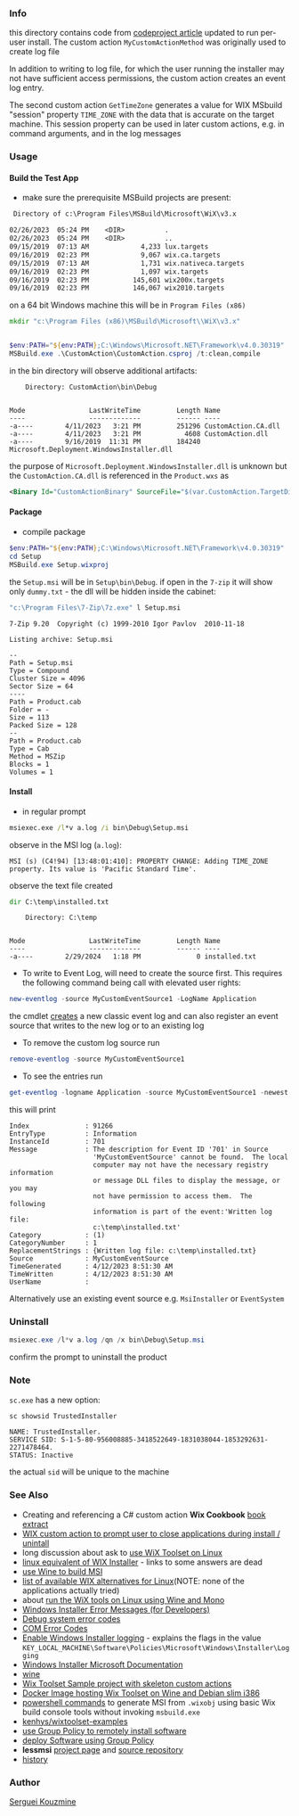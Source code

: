 ### Info


this directory contains code from [codeproject article](https://www.codeproject.com/Articles/511653/Using-WIX-With-Managed-Custom-Action)
updated to run per-user install. The custom action `MyCustomActionMethod` was originally used to create log file

In addition to writing to log file, for which the user running the installer may not have sufficient access permissions, the custom action creates an event log entry.


The second custom action `GetTimeZone` generates a value for WIX MSbuild "session" property `TIME_ZONE` with the data that is accurate on the target machine. This session property can be used in later custom actions, e.g. in command arguments, and in the log messages

### Usage

#### Build the Test App

*  make sure the prerequisite MSBuild projects are present:

```txt
 Directory of c:\Program Files\MSBuild\Microsoft\WiX\v3.x

02/26/2023  05:24 PM    <DIR>          .
02/26/2023  05:24 PM    <DIR>          ..
09/15/2019  07:13 AM             4,233 lux.targets
09/16/2019  02:23 PM             9,067 wix.ca.targets
09/15/2019  07:13 AM             1,731 wix.nativeca.targets
09/16/2019  02:23 PM             1,097 wix.targets
09/16/2019  02:23 PM           145,601 wix200x.targets
09/16/2019  02:23 PM           146,067 wix2010.targets
```
on a 64 bit Windows machine this will be in `Program Files (x86)`
```cmd
mkdir "c:\Program Files (x86)\MSBuild\Microsoft\\WiX\v3.x"

```

```powershell

$env:PATH="${env:PATH};C:\Windows\Microsoft.NET\Framework\v4.0.30319"
MSBuild.exe .\CustomAction\CustomAction.csproj /t:clean,compile
```
in the bin directory will observe additional artifacts:
```text
    Directory: CustomAction\bin\Debug


Mode                LastWriteTime         Length Name
----                -------------         ------ ----
-a----        4/11/2023   3:21 PM         251296 CustomAction.CA.dll
-a----        4/11/2023   3:21 PM           4608 CustomAction.dll
-a----        9/16/2019  11:31 PM         184240 Microsoft.Deployment.WindowsInstaller.dll
```

the purpose of `Microsoft.Deployment.WindowsInstaller.dll` is unknown but the `CustomAction.CA.dll` is referenced in the `Product.wxs` as
```XML
<Binary Id="CustomActionBinary" SourceFile="$(var.CustomAction.TargetDir)$(var.CustomAction.TargetName).CA.dll"/>
```
#### Package

* compile package

```powershell
$env:PATH="${env:PATH};C:\Windows\Microsoft.NET\Framework\v4.0.30319"
cd Setup
MSBuild.exe Setup.wixproj
```

the `Setup.msi` will be in `Setup\bin\Debug`.
if open in the `7-zip` it will show only `dummy.txt` - the dll will be hidden inside the cabinet:

```cmd
"c:\Program Files\7-Zip\7z.exe" l Setup.msi
```
```text
7-Zip 9.20  Copyright (c) 1999-2010 Igor Pavlov  2010-11-18

Listing archive: Setup.msi

--
Path = Setup.msi
Type = Compound
Cluster Size = 4096
Sector Size = 64
----
Path = Product.cab
Folder = -
Size = 113
Packed Size = 128
--
Path = Product.cab
Type = Cab
Method = MSZip
Blocks = 1
Volumes = 1

```			
#### Install

* in regular prompt

```cmd
msiexec.exe /l*v a.log /i bin\Debug\Setup.msi
```
observe in the MSI log (`a.log`):

```text
MSI (s) (C4!94) [13:48:01:410]: PROPERTY CHANGE: Adding TIME_ZONE property. Its value is 'Pacific Standard Time'.
```
observe the text file created

```cmd
dir C:\temp\installed.txt

```
```text
    Directory: C:\temp


Mode                LastWriteTime         Length Name
----                -------------         ------ ----
-a----        2/29/2024   1:18 PM              0 installed.txt
```
* To write to Event Log, will need to create the source first. This requires the following command being call with elevated user rights:
```powershell
new-eventlog -source MyCustomEventSource1 -LogName Application
```
the cmdlet [creates](https://learn.microsoft.com/en-us/powershell/module/microsoft.powershell.management/new-eventlog?view=powershell-5.1) a new classic event log and can also register an event source that writes to the new log or to an existing log


* To remove the custom log source run
```powershell
remove-eventlog -source MyCustomEventSource1
```

* To see the entries run

```powershell
get-eventlog -logname Application -source MyCustomEventSource1 -newest 2| format-list
```
this will print

```text
Index              : 91266
EntryType          : Information
InstanceId         : 701
Message            : The description for Event ID '701' in Source
                     'MyCustomEventSource' cannot be found.  The local
                     computer may not have the necessary registry information
                     or message DLL files to display the message, or you may
                     not have permission to access them.  The following
                     information is part of the event:'Written log file:
                     c:\temp\installed.txt'
Category           : (1)
CategoryNumber     : 1
ReplacementStrings : {Written log file: c:\temp\installed.txt}
Source             : MyCustomEventSource
TimeGenerated      : 4/12/2023 8:51:30 AM
TimeWritten        : 4/12/2023 8:51:30 AM
UserName           :
```

Alternatively use an existing event source e.g. `MsiInstaller` or `EventSystem`

### Uninstall
```powershell
msiexec.exe /l*v a.log /qn /x bin\Debug\Setup.msi
```
confirm the prompt to uninstall the product
### Note

`sc.exe` has a new option:
```cmd
sc showsid TrustedInstaller
``` 
```text
NAME: TrustedInstaller. 
SERVICE SID: S-1-5-80-956008885-3418522649-1831038044-1853292631-2271478464. 
STATUS: Inactive
```
 the actual `sid` will be unique to the machine

### See Also 

  * Creating and referencing a C# custom action __Wix Cookbook__ [book extract](https://resources.oreilly.com/examples/9781784393212/-/tree/master/chapter_6/code/recipe_1/customactioninstaller/CustomActionInstaller)
  * [WIX custom action to prompt user to close applications during install / unintall](https://www.codeproject.com/Articles/584105/Prompt-user-to-close-applications-on-install-unins)
  * long discussion about ask to [use WiX Toolset on Linux](https://github.com/wixtoolset/issues/issues/4381) 
  * [linux equivalent of WIX Installer](https://stackoverflow.com/questions/13290035/linux-equivalent-of-wix-installer-needed) - links to some answers are dead
  * [use Wine to build MSI](https://stackoverflow.com/questions/10240484/build-msi-in-wine)
  * [list of available WIX alternatives for Linux](https://alternativeto.net/software/wix/?platform=linux)(NOTE: none of the applications actually tried)
  * about [run the WiX tools on Linux using Wine and Mono](https://wiki.gnome.org/Projects/GTK/Win32/WiX)
  * [Windows Installer Error Messages (for Developers)](https://bit.ly/msi-error-codes)
  * [Debug system error codes](https://bit.ly/windows-error-codes)
  * [COM Error Codes](https://bit.ly/com-error-codes)
  * [Enable Windows Installer logging](https://support.microsoft.com/kb/223300) - explains the flags in the value `KEY_LOCAL_MACHINE\Software\Policies\Microsoft\Windows\Installer\Logging`
  * [Windows Installer Microsoft Documentation](https://bit.ly/msidocs)
  * [wine](https://github.com/wine-mirror/wine/tree/master/dlls/msi)
  * [Wix Toolset Sample project with skeleton custom actions](https://github.com/Chanyong-Park/wixtoolsetsample)
  * [Docker Image hosting Wix Toolset on Wine and Debian slim i386](https://github.com/utilitywarehouse/docker-wixtoolset)
   * [powershell commands](https://github.com/icuxika/WiXToolset3Builder) to generate MSI from `.wixobj` using basic Wix build console tools without invoking `msbuild.exe`
   * [kenhys/wixtoolset-examples](https://github.com/kenhys/wixtoolset-examples)
   * [use Group Policy to remotely install software](https://learn.microsoft.com/en-us/troubleshoot/windows-server/group-policy/use-group-policy-to-install-software)
   * [deploy Software using Group Policy](https://activedirectorypro.com/deploy-software-using-group-policy)
   * __lessmsi__ [project page](https://lessmsi.activescott.com/) and [source repository](https://github.com/activescott/lessmsi)
   * [history](https://en.wikipedia.org/wiki/Windows_Installer)


### Author
[Serguei Kouzmine](kouzmine_serguei@yahoo.com)
